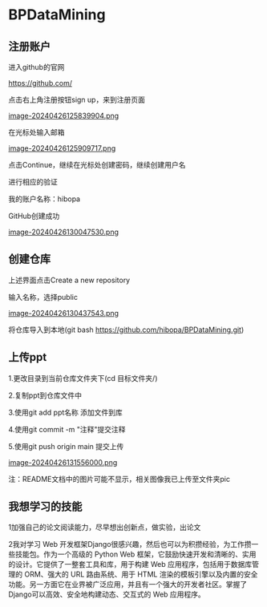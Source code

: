 # BPDataMining
## 注册账户

进入github的官网

https://github.com/

点击右上角注册按钮sign up，来到注册页面

[image-20240426125839904.png](https://github.com/hibopa/BPDataMining/blob/main/pic/image-20240426125839904.png)

在光标处输入邮箱

[image-20240426125909717.png](https://github.com/hibopa/BPDataMining/blob/main/pic/image-20240426125909717.png)

点击Continue，继续在光标处创建密码，继续创建用户名

进行相应的验证

我的账户名称：hibopa

GitHub创建成功

[image-20240426130047530.png](https://github.com/hibopa/BPDataMining/blob/main/pic/image-20240426130047530.png)

## 创建仓库

上述界面点击Create a new repository

输入名称，选择public

[image-20240426130437543.png](https://github.com/hibopa/BPDataMining/blob/main/pic/image-20240426130437543.png)

将仓库导入到本地(git bash https://github.com/hibopa/BPDataMining.git)

## 上传ppt

1.更改目录到当前仓库文件夹下(cd 目标文件夹/)

2.复制ppt到仓库文件中

3.使用git add ppt名称 添加文件到库

4.使用git commit -m "注释"提交注释

5.使用git push origin main 提交上传

[image-20240426131556000.png](https://github.com/hibopa/BPDataMining/blob/main/pic/image-20240426131556000.png)

注：README文档中的图片可能不显示，相关图像我已上传至文件夹pic

## 我想学习的技能

1加强自己的论文阅读能力，尽早想出创新点，做实验，出论文

2我对学习 Web 开发框架Django很感兴趣，然后也可以为积攒经验，为工作攒一些技能包。作为一个高级的 Python Web 框架，它鼓励快速开发和清晰的、实用的设计。它提供了一整套工具和库，用于构建 Web 应用程序，包括用于数据库管理的 ORM、强大的 URL 路由系统、用于 HTML 渲染的模板引擎以及内置的安全功能。另一方面它在业界被广泛应用，并且有一个强大的开发者社区。掌握了Django可以高效、安全地构建动态、交互式的 Web 应用程序。
